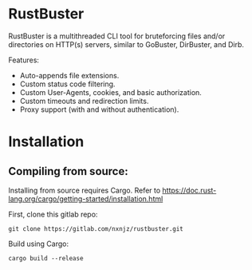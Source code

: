 # RustBuster

RustBuster is a multithreaded CLI tool for bruteforcing files and/or directories on HTTP(s) servers, similar to GoBuster, DirBuster, and Dirb.

Features:

* Auto-appends file extensions.
* Custom status code filtering.
* Custom User-Agents, cookies, and basic authorization.
* Custom timeouts and redirection limits.
* Proxy support (with and without authentication).

# Installation

## Compiling from source:

Installing from source requires Cargo. Refer to https://doc.rust-lang.org/cargo/getting-started/installation.html

First, clone this gitlab repo:

`git clone https://gitlab.com/nxnjz/rustbuster.git` 

Build using Cargo:

`cargo build --release`



